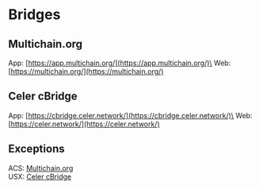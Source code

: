 # Bridges

## Multichain.org

App: [https://app.multichain.org/](https://app.multichain.org/)\
Web: [https://multichain.org/](https://multichain.org/)

## Celer cBridge

App: [https://cbridge.celer.network/](https://cbridge.celer.network/)\
Web: [https://celer.network/](https://celer.network/)

## Exceptions

ACS: [Multichain.org](bridges.md#multichain.org)\
USX: [Celer cBridge](bridges.md#celer-cbridge)

